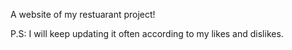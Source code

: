 A website of my restuarant project!

P.S: I will keep updating it often according to my likes and dislikes.

